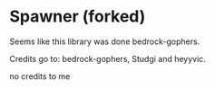 # Spawner (forked)

Seems like this library was done bedrock-gophers.

Credits go to: bedrock-gophers, Studgi and heyyvic.

no credits to me
